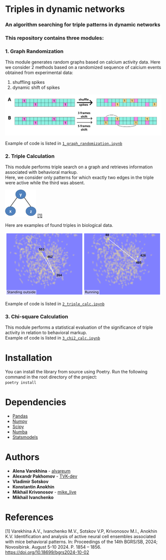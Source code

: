 # Triples in dynamic networks  
### An algorithm searching for triple patterns in dynamic networks  
### This repository contains three modules:
### 1. Graph Randomization  
This module generates random graphs based on calcium activity data. Here we consider 2 methods based on a randomized sequence of calcium events obtained from experimental data:  
1) shuffling spikes  
2) dynamic shift of spikes   

![random_graphs](./images/graph_randomization_cut2.svg)  

 Example of code is listed in [`1_graph_randomization.ipynb`](notebooks/1_graph_randomization.ipynb)  
### 2. Triple Calculation  
This module performs triple search on a graph and retrieves information associated with behavioral markup.  
Here, we consider only patterns for which exactly two edges in the triple were active while the third was absent.  

<img src="./images/triple_configuration.png" width="100"> [[1]](#1)

Here are examples of found triples in biological data.

<img src="./images/two_triples_with_label.svg" width="600">  

Example of code is listed in [`2_triple_calc.ipynb`](notebooks/2_triple_calc.ipynb)  
### 3. Chi-square Calculation  
This module performs a statistical evaluation of the significance of triple activity in relation to behavioral markup.  
Example of code is listed in [`3_chi2_calc.ipynb`](notebooks/3_chi2_calc.ipynb)  

# Installation 
You can install the library from source using Poetry. Run the following command in the root directory of the project:  
`poetry install`

# Dependencies  
- [Pandas](https://github.com/pandas-dev/pandas)  
- [Numpy](https://numpy.org/)  
- [Scipy](https://scipy.org/)  
- [Numba](https://numba.pydata.org)  
- [Statsmodels](https://www.statsmodels.org/)

# Authors
* **Alena Varekhina**  - [alvareum](https://github.com/alvareum)
* **Alexandr Pakhomov** - [TVK-dev](https://github.com/TVK-dev)
* **Vladimir Sotskov**
* **Konstantin Anokhin**
* **Mikhail Krivonosov** - [mike_live](https://github.com/mike_live)
* **Mikhail Ivanchenko**

# References

<a id="1">[1]</a> 
Varekhina A.V., Ivanchenko M.V., Sotskov V.P, Krivonosov M.I., Anokhin K.V. 
Identification and analysis of active neural cell ensembles associated with mice behavioral patterns. 
In: Proceedings of the 14th BGRS/SB, 2024; Novosibirsk. August 5-10 2024. P. 1854 – 1856. 
https://doi.org/10.18699/bgrs2024-10-02
